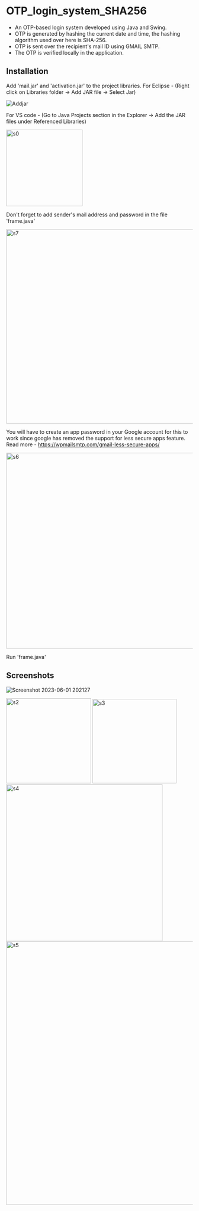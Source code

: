 # OTP_login_system_SHA256
- An OTP-based login system developed using Java and Swing.
- OTP is generated by hashing the current date and time, the hashing algorithm used over here is SHA-256.
- OTP is sent over the recipient's mail ID using GMAIL SMTP.
- The OTP is verified locally in the application.

## Installation
Add 'mail.jar' and 'activation.jar' to the project libraries. 
For Eclipse - (Right click on Libraries folder -> Add JAR file -> Select Jar)

![Addjar](https://user-images.githubusercontent.com/87890518/196944961-801d02d3-3fd4-40a4-aa21-ba78426d2710.jpg)

For VS code - (Go to Java Projects section in the Explorer -> Add the JAR files under Referenced Libraries)

<img width="206" alt="s0" src="https://user-images.githubusercontent.com/87890518/196945123-016e7c36-e36f-4f0d-be26-7317619c0817.png">



Don't forget to add sender's mail address and password in the file 'frame.java'

<img width="523" alt="s7" src="https://user-images.githubusercontent.com/87890518/196945729-1bceb05b-de14-4372-994d-b4c2c339c240.png">


You will have to create an app password in your Google account for this to work since google has removed the support for less secure apps feature. 
Read more - https://wpmailsmtp.com/gmail-less-secure-apps/ 

<img width="527" alt="s6" src="https://user-images.githubusercontent.com/87890518/196945208-7c64fb8b-770a-4b12-846a-b9a746b374ad.png">

Run 'frame.java' 


## Screenshots
![Screenshot 2023-06-01 202127](https://github.com/Rexon-Pambujya/OTP-LOGIN-SYSTEM-SHA256/assets/81875310/8b2234e4-2cca-4c68-8a00-de80de889010)


<img width="229" alt="s2" src="https://user-images.githubusercontent.com/87890518/196945264-5671e267-169b-443b-8685-4176d756fa6d.png">
<img width="227" alt="s3" src="https://user-images.githubusercontent.com/87890518/196945277-e74662a5-383d-48dd-9743-bd761dfba786.png">
<img width="422" alt="s4" src="https://user-images.githubusercontent.com/87890518/196945288-d77dcd34-a123-4e3f-8d98-6f88a63381a4.png">
<img width="710" alt="s5" src="https://user-images.githubusercontent.com/87890518/196945302-d5dd6daf-ca95-462c-9b79-723ddee87ab2.png">
